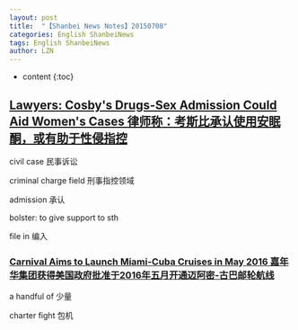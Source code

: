 ```yaml
---
layout: post
title:  "【Shanbei News Notes】20150708" 
categories: English ShanbeiNews
tags: English ShanbeiNews
author: LZN
---
```


* content
{:toc}

<h2 class="head-title"><a href="http://www.shanbay.com/read/article/34414/">Lawyers: Cosby's Drugs-Sex Admission Could Aid Women's Cases 律师称：考斯比承认使用安眠酮，或有助于性侵指控</a></h2>
civil case 民事诉讼

criminal charge field 刑事指控领域

admission 承认

bolster: to give support to sth

file in 编入
<h3><a href="http://www.shanbay.com/read/article/34441/">Carnival Aims to Launch Miami-Cuba Cruises in May 2016 嘉年华集团获得美国政府批准于2016年五月开通迈阿密-古巴邮轮航线</a></h3>
a handful of 少量

charter fight 包机